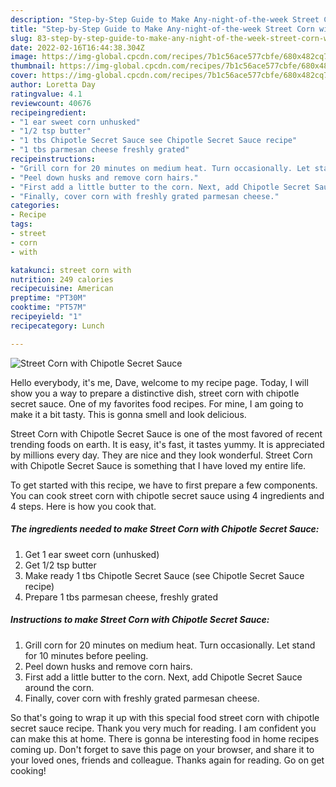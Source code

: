 ```yaml
---
description: "Step-by-Step Guide to Make Any-night-of-the-week Street Corn with Chipotle Secret Sauce"
title: "Step-by-Step Guide to Make Any-night-of-the-week Street Corn with Chipotle Secret Sauce"
slug: 83-step-by-step-guide-to-make-any-night-of-the-week-street-corn-with-chipotle-secret-sauce
date: 2022-02-16T16:44:38.304Z
image: https://img-global.cpcdn.com/recipes/7b1c56ace577cbfe/680x482cq70/street-corn-with-chipotle-secret-sauce-recipe-main-photo.jpg
thumbnail: https://img-global.cpcdn.com/recipes/7b1c56ace577cbfe/680x482cq70/street-corn-with-chipotle-secret-sauce-recipe-main-photo.jpg
cover: https://img-global.cpcdn.com/recipes/7b1c56ace577cbfe/680x482cq70/street-corn-with-chipotle-secret-sauce-recipe-main-photo.jpg
author: Loretta Day
ratingvalue: 4.1
reviewcount: 40676
recipeingredient:
- "1 ear sweet corn unhusked"
- "1/2 tsp butter"
- "1 tbs Chipotle Secret Sauce see Chipotle Secret Sauce recipe"
- "1 tbs parmesan cheese freshly grated"
recipeinstructions:
- "Grill corn for 20 minutes on medium heat. Turn occasionally. Let stand for 10 minutes before peeling."
- "Peel down husks and remove corn hairs."
- "First add a little butter to the corn. Next, add Chipotle Secret Sauce around the corn."
- "Finally, cover corn with freshly grated parmesan cheese."
categories:
- Recipe
tags:
- street
- corn
- with

katakunci: street corn with 
nutrition: 249 calories
recipecuisine: American
preptime: "PT30M"
cooktime: "PT57M"
recipeyield: "1"
recipecategory: Lunch

---
```



![Street Corn with Chipotle Secret Sauce](https://img-global.cpcdn.com/recipes/7b1c56ace577cbfe/680x482cq70/street-corn-with-chipotle-secret-sauce-recipe-main-photo.jpg)

Hello everybody, it's me, Dave, welcome to my recipe page. Today, I will show you a way to prepare a distinctive dish, street corn with chipotle secret sauce. One of my favorites food recipes. For mine, I am going to make it a bit tasty. This is gonna smell and look delicious.

Street Corn with Chipotle Secret Sauce is one of the most favored of recent trending foods on earth. It is easy, it's fast, it tastes yummy. It is appreciated by millions every day. They are nice and they look wonderful. Street Corn with Chipotle Secret Sauce is something that I have loved my entire life.




To get started with this recipe, we have to first prepare a few components. You can cook street corn with chipotle secret sauce using 4 ingredients and 4 steps. Here is how you cook that.

<!--inarticleads1-->

##### The ingredients needed to make Street Corn with Chipotle Secret Sauce:

1. Get 1 ear sweet corn (unhusked)
1. Get 1/2 tsp butter
1. Make ready 1 tbs Chipotle Secret Sauce (see Chipotle Secret Sauce recipe)
1. Prepare 1 tbs parmesan cheese, freshly grated




<!--inarticleads2-->

##### Instructions to make Street Corn with Chipotle Secret Sauce:

1. Grill corn for 20 minutes on medium heat. Turn occasionally. Let stand for 10 minutes before peeling.
1. Peel down husks and remove corn hairs.
1. First add a little butter to the corn. Next, add Chipotle Secret Sauce around the corn.
1. Finally, cover corn with freshly grated parmesan cheese.




So that's going to wrap it up with this special food street corn with chipotle secret sauce recipe. Thank you very much for reading. I am confident you can make this at home. There is gonna be interesting food in home recipes coming up. Don't forget to save this page on your browser, and share it to your loved ones, friends and colleague. Thanks again for reading. Go on get cooking!
